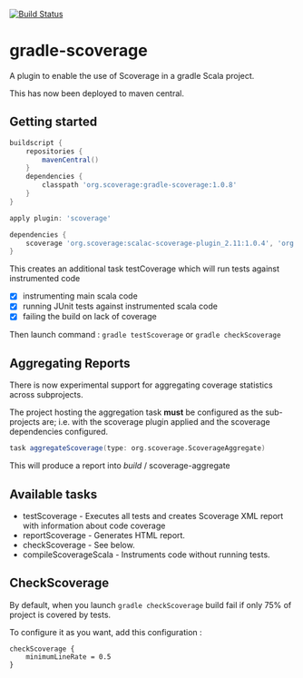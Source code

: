 [![Build Status](https://travis-ci.org/scoverage/gradle-scoverage.png?branch=master)](https://travis-ci.org/scoverage/gradle-scoverage)

gradle-scoverage
================
A plugin to enable the use of Scoverage in a gradle Scala project.

This has now been deployed to maven central.

Getting started
---------------
```groovy
buildscript {
    repositories {
        mavenCentral()
    }
    dependencies {
        classpath 'org.scoverage:gradle-scoverage:1.0.8'
    }
}

apply plugin: 'scoverage'

dependencies {
    scoverage 'org.scoverage:scalac-scoverage-plugin_2.11:1.0.4', 'org.scoverage:scalac-scoverage-runtime_2.11:1.0.4'
}
```

This creates an additional task testCoverage which will run tests against instrumented code

- [x] instrumenting main scala code
- [x] running JUnit tests against instrumented scala code
- [x] failing the build on lack of coverage

Then launch command :
`gradle testScoverage` or `gradle checkScoverage`

Aggregating Reports
-------------------

There is now experimental support for aggregating coverage statistics across subprojects.

The project hosting the aggregation task **must** be configured as the sub-projects are;
i.e. with the scoverage plugin applied and the scoverage dependencies configured.

```groovy
task aggregateScoverage(type: org.scoverage.ScoverageAggregate)
```

This will produce a report into _build_ / scoverage-aggregate

Available tasks
---------
* testScoverage - Executes all tests and creates Scoverage XML report with information about code coverage
* reportScoverage - Generates HTML report.
* checkScoverage - See below.
* compileScoverageScala - Instruments code without running tests.

CheckScoverage
---------

By default, when you launch `gradle checkScoverage` build fail if only 75% of project is covered by tests.

To configure it as you want, add this configuration :
```
checkScoverage {
    minimumLineRate = 0.5
}
```
